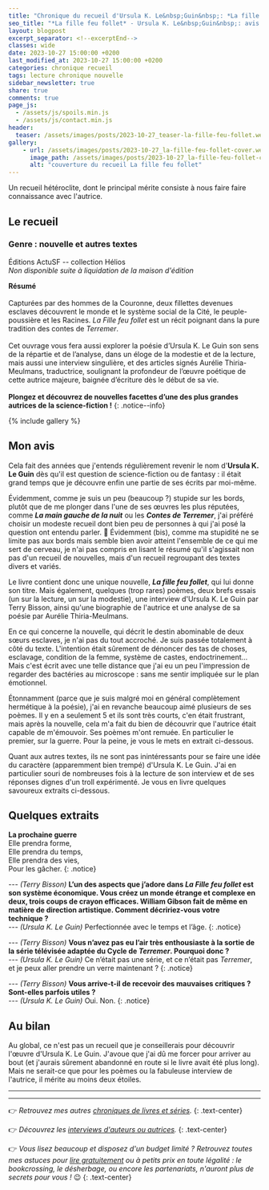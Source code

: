 ```yaml
---
title: "Chronique du recueil d'Ursula K. Le&nbsp;Guin&nbsp;: *La fille feu follet*"
seo_title: "*La fille feu follet* - Ursula K. Le&nbsp;Guin&nbsp;: avis de lecture"
layout: blogpost
excerpt_separator: <!--excerptEnd-->
classes: wide
date: 2023-10-27 15:00:00 +0200
last_modified_at: 2023-10-27 15:00:00 +0200
categories: chronique recueil
tags: lecture chronique nouvelle
sidebar_newsletter: true
share: true
comments: true
page_js:
  - /assets/js/spoils.min.js
  - /assets/js/contact.min.js
header:
  teaser: /assets/images/posts/2023-10-27_teaser-la-fille-feu-follet.webp
gallery:
    - url: /assets/images/posts/2023-10-27_la-fille-feu-follet-cover.webp
      image_path: /assets/images/posts/2023-10-27_la-fille-feu-follet-cover.webp
      alt: "couverture du recueil La fille feu follet"
---
```


Un recueil hétéroclite, dont le principal mérite consiste à nous faire faire connaissance avec l'autrice.
<!--excerptEnd-->

<span class="fa fa-star rating_checked"></span>
<span class="fa fa-star rating_checked"></span>
<span class="fa fa-star rating_unchecked"></span>
<span class="fa fa-star rating_unchecked"></span>
<span class="fa fa-star rating_unchecked"></span>

## Le recueil

### Genre&nbsp;: nouvelle et autres textes

Éditions ActuSF -- collection Hélios<br />
*Non disponible suite à liquidation de la maison d'édition*

**Résumé**<br /><br />
Capturées par des hommes de la Couronne, deux fillettes devenues esclaves découvrent le monde et le système social de la Cité, le peuple-poussière et les Racines. *La Fille feu follet* est un récit poignant dans la pure tradition des contes de *Terremer*.<br /><br />
Cet ouvrage vous fera aussi explorer la poésie d’Ursula K. Le&nbsp;Guin son sens de la répartie et de l’analyse, dans un éloge de la modestie et de la lecture, mais aussi une interview singulière, et des articles signés Aurélie Thiria-Meulmans, traductrice, soulignant la profondeur de l’œuvre poétique de cette autrice majeure, baignée d’écriture dès le début de sa vie.<br /><br />
**Plongez et découvrez de nouvelles facettes d’une des plus grandes autrices de la science-fiction&nbsp;!**
{: .notice--info}

{% include gallery %}



## Mon avis

Cela fait des années que j'entends régulièrement revenir le nom d'**Ursula K. Le&nbsp;Guin** dès qu'il est question de science-fiction ou de fantasy&nbsp;: il était grand temps que je découvre enfin une partie de ses écrits par moi-même.

Évidemment, comme je suis un peu (beaucoup&nbsp;?) stupide sur les bords, plutôt que de me plonger dans l'une de ses &oelig;uvres les plus réputées, comme ***La main gauche de la nuit*** ou les ***Contes de Terremer***, j'ai préféré choisir un modeste recueil dont bien peu de personnes à qui j'ai posé la question ont entendu parler. 🤡 Évidemment (bis), comme ma stupidité ne se limite pas aux bords mais semble bien avoir atteint l'ensemble de ce qui me sert de cerveau, je n'ai pas compris en lisant le résumé qu'il s'agissait non pas d'un recueil de nouvelles, mais d'un recueil regroupant des textes divers et variés.

Le livre contient donc une unique nouvelle, ***La fille feu follet***, qui lui donne son titre. Mais également, quelques (trop rares) poèmes, deux brefs essais (un sur la lecture, un sur la modestie), une interview d'Ursula K. Le&nbsp;Guin par Terry Bisson, ainsi qu'une biographie de l'autrice et une analyse de sa poésie par Aurélie Thiria-Meulmans.

En ce qui concerne la nouvelle, qui décrit le destin abominable de deux sœurs esclaves, je n'ai pas du tout accroché. Je suis passée totalement à côté du texte. L'intention était sûrement de dénoncer des tas de choses, esclavage, condition de la femme, système de castes, endoctrinement&hellip; Mais c'est écrit avec une telle distance que j'ai eu un peu l'impression de regarder des bactéries au microscope&nbsp;: sans me sentir impliquée sur le plan émotionnel.

Étonnamment (parce que je suis malgré moi en général complètement hermétique à la poésie), j'ai en revanche beaucoup aimé plusieurs de ses poèmes. Il y en a seulement 5 et ils sont très courts, c'en était frustrant, mais après la nouvelle, cela m'a fait du bien de découvrir que l'autrice était capable de m'émouvoir. Ses poèmes m'ont remuée. En particulier le premier, sur la guerre. Pour la peine, je vous le mets en extrait ci-dessous.

Quant aux autres textes, ils ne sont pas inintéressants pour se faire une idée du caractère (apparemment bien trempé) d'Ursula K. Le&nbsp;Guin. J'ai en particulier souri de nombreuses fois à la lecture de son interview et de ses réponses dignes d'un troll expérimenté. Je vous en livre quelques savoureux extraits ci-dessous.


## Quelques extraits

**La prochaine guerre**<br />
Elle prendra forme,<br />
Elle prendra du temps,<br />
Elle prendra des vies,<br />
Pour les gâcher.
{: .notice}

---&nbsp;*(Terry Bisson)* **L’un des aspects que j’adore dans *La Fille feu follet* est son système économique. Vous créez un monde étrange et complexe en deux, trois coups de crayon efficaces. William Gibson fait de même en matière de direction artistique. Comment décririez-vous votre technique&nbsp;?**<br />
---&nbsp;*(Ursula K. Le&nbsp;Guin)* Perfectionnée avec le temps et l’âge.
{: .notice}

---&nbsp;*(Terry Bisson)* **Vous n’avez pas eu l’air très enthousiaste à la sortie de la série télévisée adaptée du Cycle de *Terremer*. Pourquoi donc&nbsp;?**<br />
---&nbsp;*(Ursula K. Le&nbsp;Guin)* Ce n’était pas une série, et ce n’était pas *Terremer*, et je peux aller prendre un verre maintenant&nbsp;?
{: .notice}

---&nbsp;*(Terry Bisson)* **Vous arrive-t-il de recevoir des mauvaises critiques&nbsp;? Sont-elles parfois utiles&nbsp;?**<br />
---&nbsp;*(Ursula K. Le&nbsp;Guin)* Oui. Non.
{: .notice}



## Au bilan

Au global, ce n'est pas un recueil que je conseillerais pour découvrir l'œuvre d'Ursula K. Le&nbsp;Guin. J'avoue que j'ai dû me forcer pour arriver au bout (et j'aurais sûrement abandonné en route si le livre avait été plus long). Mais ne serait-ce que pour les poèmes ou la fabuleuse interview de l'autrice, il mérite au moins deux étoiles.

---
---
👉 *Retrouvez mes autres [chroniques de livres et séries](/blog/tags#chronique).*
{: .text-center}

👉 *Découvrez les [interviews d'auteurs ou autrices](/blog/tags#interview).*
{: .text-center}

👉 *Vous lisez beaucoup et disposez d'un budget limité&nbsp;? Retrouvez toutes mes astuces pour [lire gratuitement](/lecture/2022/08/22/lire-gratuitement.html) ou à petits prix en toute légalité&nbsp;: le bookcrossing, le désherbage, ou encore les partenariats, n'auront plus de secrets pour vous&nbsp;!* 😉
{: .text-center}